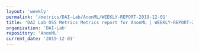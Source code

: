 ```yaml
---
layout: 'weekly'
permalink: '/metrics/DAI-Lab/AnonML/WEEKLY-REPORT-2019-12-01'
title: 'DAI Lab OSS Metrics Metrics report for AnonML | WEEKLY-REPORT-2019-12-01'
organization: 'DAI-Lab'
repository: 'AnonML'
current_date: '2019-12-01'
---
```

